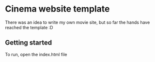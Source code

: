 <h1>Cinema website template</h1>
<p>There was an idea to write my own movie site, but so far the hands have reached the template :D</p>
<h2>Getting started</h2>
<p>To run, open the index.html file</p>
